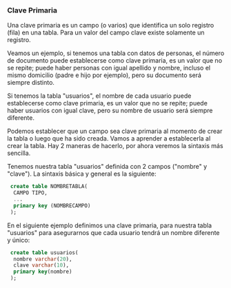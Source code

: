 ### Clave Primaria

Una clave primaria es un campo (o varios) que identifica un solo registro (fila) en una tabla.
Para un valor del campo clave existe solamente un registro.

Veamos un ejemplo, si tenemos una tabla con datos de personas, el número de documento puede establecerse como clave primaria, es un valor que no se repite; puede haber personas con igual apellido y nombre, incluso el mismo domicilio (padre e hijo por ejemplo), pero su documento será siempre distinto.

Si tenemos la tabla "usuarios", el nombre de cada usuario puede establecerse como clave primaria, es un valor que no se repite; puede haber usuarios con igual clave, pero su nombre de usuario será siempre diferente.

Podemos establecer que un campo sea clave primaria al momento de crear la tabla o luego que ha sido creada. Vamos a aprender a establecerla al crear la tabla. Hay 2 maneras de hacerlo, por ahora veremos la sintaxis más sencilla.

Tenemos nuestra tabla "usuarios" definida con 2 campos ("nombre" y "clave").
La sintaxis básica y general es la siguiente:

```sql
 create table NOMBRETABLA(
  CAMPO TIPO,
  ...
  primary key (NOMBRECAMPO)
 );
```

En el siguiente ejemplo definimos una clave primaria, para nuestra tabla "usuarios" para asegurarnos que cada usuario tendrá un nombre diferente y único:

```sql
 create table usuarios(
  nombre varchar(20),
  clave varchar(10),
  primary key(nombre)
 );
```